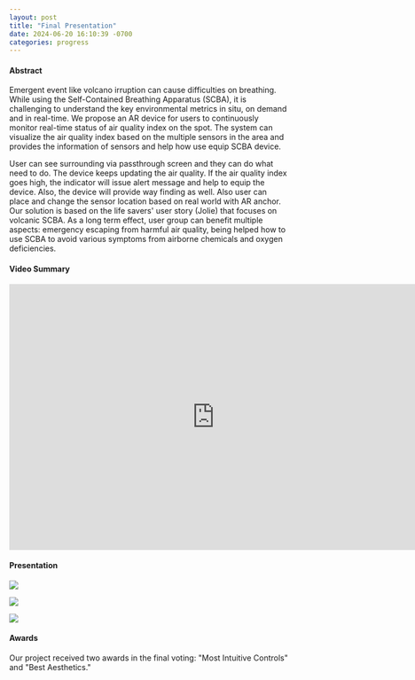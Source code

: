 ```yaml
---
layout: post
title: "Final Presentation"
date: 2024-06-20 16:10:39 -0700
categories: progress
---
```


#### Abstract

Emergent event like volcano irruption can cause difficulties on breathing. While using the Self-Contained Breathing Apparatus (SCBA), it is challenging to understand the key environmental metrics in situ, on demand and in real-time. We propose an AR device for users to continuously monitor real-time status of air quality index on the spot. The system can visualize the air quality index based on the multiple sensors in the area and provides the information of sensors and help how use equip SCBA device.

User can see surrounding via passthrough screen and they can do what need to do. The device keeps updating the air quality. If the air quality index goes high, the indicator will issue alert message and help to equip the device. Also, the device will provide way finding as well. Also user can place and change the sensor location based on real world with AR anchor. Our solution is based on the life savers' user story (Jolie) that focuses on volcanic SCBA. As a long term effect, user group can benefit multiple aspects: emergency escaping from harmful air quality, being helped how to use SCBA to avoid various symptoms from airborne chemicals and oxygen deficiencies.

#### Video Summary

<iframe width="740" height="480" src="https://www.youtube.com/embed/RXyivbpIYBw?si=VGgZLfY9tpMGQUBv" title="YouTube video player" frameborder="0" allow="accelerometer; autoplay; clipboard-write; encrypted-media; gyroscope; picture-in-picture; web-share" referrerpolicy="strict-origin-when-cross-origin" allowfullscreen></iframe>

#### Presentation

![](/assets/fp1.jpg)

![](/assets/fp2.jpg)

![](/assets/fp3.jpg)

#### Awards

Our project received two awards in the final voting: "Most Intuitive Controls" and "Best Aesthetics."

